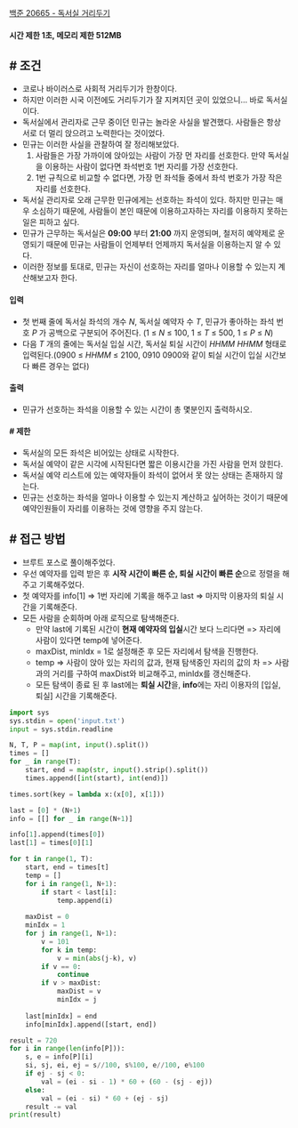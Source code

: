 
[백준 20665 - 독서실 거리두기](https://www.acmicpc.net/problem/20665)

#### **시간 제한 1초, 메모리 제한 512MB**

## **# 조건**

- 코로나 바이러스로 사회적 거리두기가 한창이다. 
- 하지만 이러한 시국 이전에도 거리두기가 잘 지켜지던 곳이 있었으니... 바로 독서실이다.
- 독서실에서 관리자로 근무 중이던 민규는 놀라운 사실을 발견했다. 사람들은 항상 서로 더 멀리 앉으려고 노력한다는 것이었다.
- 민규는 이러한 사실을 관찰하여 잘 정리해보았다.
	1. 사람들은 가장 가까이에 앉아있는 사람이 가장 먼 자리를 선호한다. 만약 독서실을 이용하는 사람이 없다면 좌석번호 1번 자리를 가장 선호한다.
	2. 1번 규칙으로 비교할 수 없다면, 가장 먼 좌석들 중에서 좌석 번호가 가장 작은 자리를 선호한다.
- 독서실 관리자로 오래 근무한 민규에게는 선호하는 좌석이 있다. 하지만 민규는 매우 소심하기 때문에, 사람들이 본인 때문에 이용하고자하는 자리를 이용하지 못하는 일은 피하고 싶다.
- 민규가 근무하는 독서실은 **09:00** 부터 **21:00** 까지 운영되며, 철저히 예약제로 운영되기 때문에 민규는 사람들이 언제부터 언제까지 독서실을 이용하는지 알 수 있다.
- 이러한 정보를 토대로, 민규는 자신이 선호하는 자리를 얼마나 이용할 수 있는지 계산해보고자 한다.


#### **입력**
- 첫 번째 줄에 독서실 좌석의 개수 _N_, 독서실 예약자 수 _T_, 민규가 좋아하는 좌석 번호 _P_ 가 공백으로 구분되어 주어진다. (1 ≤ _N_ ≤ 100, 1 ≤ _T_ ≤ 500, 1 ≤ _P_ ≤ _N_)
- 다음 _T_ 개의 줄에는 독서실 입실 시간, 독서실 퇴실 시간이 _HHMM HHMM_ 형태로 입력된다.(0900 ≤ _HHMM_ ≤ 2100, 0910 0900와 같이 퇴실 시간이 입실 시간보다 빠른 경우는 없다)


#### **출력**
- 민규가 선호하는 좌석을 이용할 수 있는 시간이 총 몇분인지 출력하시오.


#### **# 제한**
- 독서실의 모든 좌석은 비어있는 상태로 시작한다.
- 독서실 예약이 같은 시각에 시작된다면 짧은 이용시간을 가진 사람을 먼저 앉힌다.
- 독서실 예약 리스트에 있는 예약자들이 좌석이 없어서 못 앉는 상태는 존재하지 않는다.
- 민규는 선호하는 좌석을 얼마나 이용할 수 있는지 계산하고 싶어하는 것이기 때문에 예약인원들이 자리를 이용하는 것에 영향을 주지 않는다.


## **# 접근 방법**

- 브루트 포스로 풀이해주었다.
- 우선 예약자를 입력 받은 후 **시작 시간이 빠른 순, 퇴실 시간이 빠른 순**으로 정렬을 해주고 기록해주었다.
- 첫 예약자를 info[1] => 1번 자리에 기록을 해주고 last => 마지막 이용자의 퇴실 시간을 기록해준다.
- 모든 사람을 순회하며 아래 로직으로 탐색해준다.
	- 만약 last에 기록된 시간이 **현재 예약자의 입실**시간 보다 느리다면 => 자리에 사람이 있다면 temp에 넣어준다.
	- maxDist, minIdx = 1로 설정해준 후 모든 자리에서 탐색을 진행한다.
	- temp => 사람이 앉아 있는 자리의 값과, 현재 탐색중인 자리의 값의 차 => 사람과의 거리를 구하여 maxDist와 비교해주고, minIdx를 갱신해준다.
	- 모든 탐색이 종료 된 후 last에는 **퇴실 시간**을, **info**에는 자리 이용자의 [입실, 퇴실] 시간을 기록해준다.


```python
import sys
sys.stdin = open('input.txt')
input = sys.stdin.readline

N, T, P = map(int, input().split())
times = []
for _ in range(T):
    start, end = map(str, input().strip().split())
    times.append([int(start), int(end)])

times.sort(key = lambda x:(x[0], x[1]))

last = [0] * (N+1)
info = [[] for _ in range(N+1)]

info[1].append(times[0])
last[1] = times[0][1]

for t in range(1, T):
    start, end = times[t]
    temp = []
    for i in range(1, N+1):
        if start < last[i]:
            temp.append(i)
    
    maxDist = 0
    minIdx = 1
    for j in range(1, N+1):
        v = 101
        for k in temp:
            v = min(abs(j-k), v)
        if v == 0:
            continue
        if v > maxDist:
            maxDist = v
            minIdx = j
    
    last[minIdx] = end
    info[minIdx].append([start, end])

result = 720
for i in range(len(info[P])):
    s, e = info[P][i]
    si, sj, ei, ej = s//100, s%100, e//100, e%100
    if ej - sj < 0:
        val = (ei - si - 1) * 60 + (60 - (sj - ej))
    else:
        val = (ei - si) * 60 + (ej - sj)
    result -= val
print(result)
```